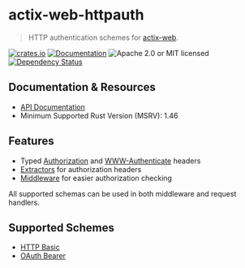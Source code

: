 # actix-web-httpauth

> HTTP authentication schemes for [actix-web](https://github.com/actix/actix-web).

[![crates.io](https://img.shields.io/crates/v/actix-web-httpauth?label=latest)](https://crates.io/crates/actix-web-httpauth)
[![Documentation](https://docs.rs/actix-web-httpauth/badge.svg?version=0.6.0-beta.1)](https://docs.rs/actix-web-httpauth/0.6.0-beta.1)
![Apache 2.0 or MIT licensed](https://img.shields.io/crates/l/actix-web-httpauth)
[![Dependency Status](https://deps.rs/crate/actix-web-httpauth/0.6.0-beta.1/status.svg)](https://deps.rs/crate/actix-web-httpauth/0.6.0-beta.1)

## Documentation & Resources

- [API Documentation](*https://docs.rs/actix-web-httpauth/)
- Minimum Supported Rust Version (MSRV): 1.46

## Features
- Typed [Authorization] and [WWW-Authenticate] headers
- [Extractors] for authorization headers
- [Middleware] for easier authorization checking

All supported schemas can be used in both middleware and request handlers.

## Supported Schemes
- [HTTP Basic](https://tools.ietf.org/html/rfc7617)
- [OAuth Bearer](https://tools.ietf.org/html/rfc6750)


<!-- LINKS -->

[Authorization]: https://docs.rs/actix-web-httpauth/*/actix_web_httpauth/headers/authorization/index.html
[WWW-Authenticate]: https://docs.rs/actix-web-httpauth/*/actix_web_httpauth/headers/www_authenticate/index.html
[Extractors]: https://actix.rs/docs/extractors/
[Middleware]: https://docs.rs/actix-web-httpauth/*/actix_web_httpauth/middleware/index.html
